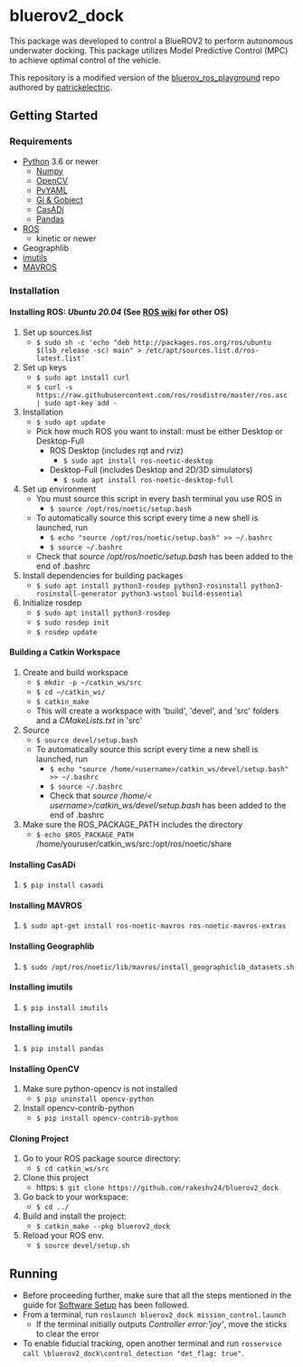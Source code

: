 # bluerov2_dock

This package was developed to control a BlueROV2 to perform autonomous underwater docking. This package utilizes Model Predictive Control (MPC) to achieve optimal control of the vehicle. 

This repository is a modified version of the [bluerov_ros_playground](https://github.com/patrickelectric/bluerov_ros_playground) repo authored by [patrickelectric](https://github.com/patrickelectric).

## Getting Started
### Requirements
- [Python](https://www.python.org/downloads/) 3.6 or newer
  - [Numpy](https://pypi.org/project/numpy/)
  - [OpenCV](https://pypi.org/project/opencv-python/)
  - [PyYAML](https://pypi.org/project/PyYAML/)
  - [Gi & Gobject](https://wiki.ubuntu.com/Novacut/GStreamer1.0)
  - [CasADi](https://pypi.org/project/casadi/)
  - [Pandas](https://pypi.org/project/pandas/)
- [ROS](http://wiki.ros.org/ROS/Installation)
  - kinetic or newer
- Geographlib
- [imutils](https://github.com/PyImageSearch/imutils)
- [MAVROS](http://wiki.ros.org/mavros)


### Installation
#### Installing ROS: *Ubuntu 20.04* (See [ROS wiki](http://wiki.ros.org/ROS/Installation) for other OS)
1. Set up sources.list
   - `$ sudo sh -c 'echo "deb http://packages.ros.org/ros/ubuntu $(lsb_release -sc) main" > /etc/apt/sources.list.d/ros-latest.list'`
2. Set up keys
   - `$ sudo apt install curl`
   - `$ curl -s https://raw.githubusercontent.com/ros/rosdistro/master/ros.asc | sudo apt-key add -`
3. Installation
   - `$ sudo apt update`
   - Pick how much ROS you want to install: must be either Desktop or Desktop-Full
      - ROS Desktop (includes rqt and rviz)
         - `$ sudo apt install ros-noetic-desktop`
      - Desktop-Full (includes Desktop and 2D/3D simulators)
         - `$ sudo apt install ros-noetic-desktop-full`
4. Set up environment
   - You must source this script in every bash terminal you use ROS in 
      - `$ source /opt/ros/noetic/setup.bash`
   - To automatically source this script every time a new shell is launched, run
      - `$ echo "source /opt/ros/noetic/setup.bash" >> ~/.bashrc`
      - `$ source ~/.bashrc`
   - Check that *source /opt/ros/noetic/setup.bash* has been added to the end of .bashrc
5. Install dependencies for building packages
   - `$ sudo apt install python3-rosdep python3-rosinstall python3-rosinstall-generator python3-wstool build-essential`
6. Initialize rosdep
   - `$ sudo apt install python3-rosdep`
   - `$ sudo rosdep init`
   - `$ rosdep update`

#### Building a Catkin Workspace
1. Create and build workspace
   - `$ mkdir -p ~/catkin_ws/src`
   - `$ cd ~/catkin_ws/`
   - `$ catkin_make`
   - This will create a workspace with 'build', 'devel', and 'src' folders and a *CMakeLists.txt* in 'src'
2. Source
   - `$ source devel/setup.bash`
   - To automatically source this script every time a new shell is launched, run
      - `$ echo "source /home/<username>/catkin_ws/devel/setup.bash" >> ~/.bashrc`
      - `$ source ~/.bashrc`
      - Check that *source /home/< username>/catkin_ws/devel/setup.bash* has been added to the end of .bashrc
3. Make sure the ROS_PACKAGE_PATH includes the directory
   - `$ echo $ROS_PACKAGE_PATH`
   /home/youruser/catkin_ws/src:/opt/ros/noetic/share

#### Installing CasADi
1. `$ pip install casadi`

#### Installing MAVROS
1. `$ sudo apt-get install ros-noetic-mavros ros-noetic-mavros-extras`
#### Installing Geographlib
1. `$ sudo /opt/ros/noetic/lib/mavros/install_geographiclib_datasets.sh`
#### Installing imutils
1. `$ pip install imutils`
#### Installing imutils
1. `$ pip install pandas`
#### Installing OpenCV
1. Make sure python-opencv is not installed
   - `$ pip uninstall opencv-python`
2. Install opencv-contrib-python
   - `$ pip install opencv-contrib-python`
#### Cloning Project
 1. Go to your ROS package source directory:
    - `$ cd catkin_ws/src`
 2. Clone this project
    - https: `$ git clone https://github.com/rakeshv24/bluerov2_dock`
 3. Go back to your workspace:
    - `$ cd ../`
 4. Build and install the project:
    - `$ catkin_make --pkg bluerov2_dock`
 5. Reload your ROS env.
    - `$ source devel/setup.sh`

## Running
- Before proceeding further, make sure that all the steps mentioned in the guide for [Software Setup](https://bluerobotics.com/learn/bluerov2-software-setup
) has been followed.
- From a terminal, run `roslaunch bluerov2_dock mission_control.launch`
   - If the terminal initially outputs *Controller error:'joy'*, move the sticks to clear the error
- To enable fiducial tracking, open another terminal and run `rosservice call \bluerov2_dock\control_detection "det_flag: true"`.
